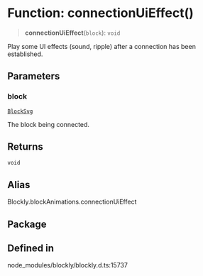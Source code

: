 # Function: connectionUiEffect()

> **connectionUiEffect**(`block`): `void`

Play some UI effects (sound, ripple) after a connection has been established.

## Parameters

### block

[`BlockSvg`](../../classes/BlockSvg.md)

The block being connected.

## Returns

`void`

## Alias

Blockly.blockAnimations.connectionUiEffect

## Package

## Defined in

node_modules/blockly/blockly.d.ts:15737
